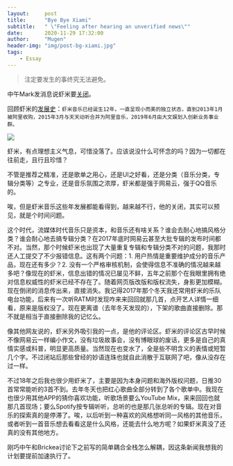 ```yaml
---
layout:     post
title:      "Bye Bye Xiami"
subtitle:   " \"Feeling after hearing an unverified news\""
date:       2020-11-29 17:32:00
author:     "Mugen"
header-img: "img/post-bg-xiami.jpg"
tags:
    - Essay
---
```


> 注定要发生的事终究无法避免。


中午Mark发消息说虾米要[关闭](https://finance.sina.com.cn/tech/2020-11-30/doc-iiznezxs4345479.shtml)。

回顾虾米的[发展史](https://finance.sina.com.cn/tech/2020-11-30/doc-iiznctke3925811.shtml)：`虾米音乐已经诞生12年，一直呈现小而美的独立状态，直到2013年1月被阿里收购，2015年3月与天天动听合并为阿里音乐，2019年6月由大文娱划入创新业务事业群。`

![](https://upload.wikimedia.org/wikipedia/zh/1/1c/Xiami_logo.png)

虾米，有点理想主义气息，可惜没落了。应该说没什么可怀念的吗？因为一切都在往前走，且行且珍惜？

不管是推荐之精准，还是歌单之用心，还是UI之好看，还是分类（音乐分类，专辑分类等）之专业，还是音乐氛围之浓厚，虾米都是强于网易云，强于QQ音乐的。

唉，但是虾米音乐这些年发展都能看得到，越来越不行，他的关闭，其实可以预见，就是个时间问题。

这个时代，流媒体时代音乐只是资本，和音乐还有啥关系？谁会去耐心地搞风格分类？谁会耐心地去搞专辑分类？在2017年底时网易云甚至大批专辑的发布时间都不对。当然，那个时候虾米也出现了大量重复专辑和专辑分类不对的问题，我那时还人工提交了不少报错信息。这有两个问题：1. 用户热情是重要维护成分的音乐产品，现在还有多少？2. 没有一个严格审核机制，会使得信息不准确的情况越来越多吧？像现在的虾米，信息出错的情况已屡见不鲜，五年之前那个在我眼里拥有绝对信息权威性的虾米已经不存在了。随着网页版改版和版权流失，身影更加模糊。现在倒闭的消息传出来，直接消失。我记得2017年那个冬天我还常用虾米的乐队电台功能，后来有一次听RATM时发现咋来来回回就那几首，点开艺人详情一细看，原来是版权没了。现在更离谱（去年冬天发现的），下架的歌曲直接删除。那不就是相当于直接删除我的记忆么。

像其他网友说的，虾米另外吸引我的一点，是他的评论区。虾米的评论区古早时候不像网易云一样编小作文，没有垃圾故事会，没有博眼球的废话，更多是自己的真情实感或科普，明显更高质量。当然现在也变水了，全是些不明含义的表情或短暂几个字。不过闭站后那些曾经的妙语连珠也就自此消散于互联网了吧，像从没存在过一样。

不过18年之后我也很少用虾米了，主要是因为本身问题和海外版权问题，日推30首常常能听的3首不到。去年冬天也把红心歌曲全部分转到了各个歌单中。我现在也很少用其他APP的猜你喜欢功能，听歌场景要么YouTube Mix，来来回回也就那几首现场；要么Spotify按专辑听听，总听的也是那几张总听的专辑。现在对音乐的探索真的是停滞了。唉，以后听到一种喜欢的风格想听同一风格的其他音乐，或者听到一首音乐想去看看这是什么风格，还能去什么地方呢？如果虾米真没了还真的没有其他地方。

刚巧中午和Brickea讨论下之前写的简单耦合全栈怎么解耦，因这条新闻我想我的计划要提前加速执行了。